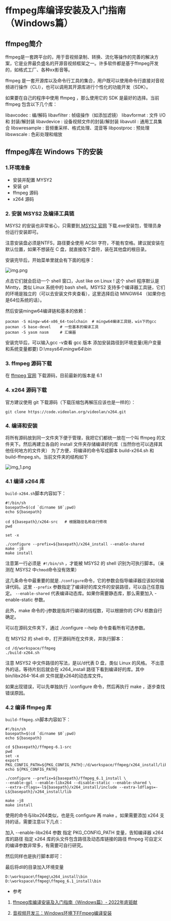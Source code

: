 # ffmpeg库编译安装及入门指南（Windows篇）
## ffmpeg简介
ffmpeg是一套跨平台的，用于音视频录制、转换、流化等操作的完善的解决方案，它是业界最负盛名的开源音视频框架之一。许多软件都是基于ffmpeg开发的，如格式工厂、各种xx影音等。

ffmpeg 是一套开源库以及命令行工具的集合，用户既可以使用命令行直接对音视频进行操作（CLI），也可以调用其开源库进行个性化的功能开发（SDK）。

如果要在自己的程序中使用 ffmpeg ，那么使用它的 SDK 是最好的选择。当前 ffmpeg 包含以下几个库：

libavcodec : 编/解码
libavfilter : 帧级操作（如添加滤镜）
libavformat : 文件 I/O 和 封装/解封装
libavdevice : 设备视频文件的封装/解封装
libavutil : 通用工具集合
libswresample : 音频重采样、格式处理、混音等
libpostproc : 预处理
libswscale : 色彩处理和缩放

## ffmpeg库在 Windows 下的安装
### 1.环境准备
- 安装并配置 MYSY2
- 安装 git
- ffmpeg 源码
- x264 源码
### 2. 安装 MSYS2 及编译工具链
MSYS2 的安装也非常省心，只需要到[ MSYS2 官网](https://www.msys2.org/) 下载.exe安装包，管理员身份运行安装即可。

注意安装盘必须是NTFS，路径要全使用 ACSII 字符，不能有空格。建议就安装在默认位置，如果不想装在 C 盘，就直接改下盘符，装在其他盘的根目录。

安装完毕后，开始菜单里就会有下面的程序：

![img.png](img.png)

点击它们就会启动一个 shell 窗口，Just like on Linux ! 这个 shell 程序默认是 Mintty，类似 Linux 系统中的 bash shell。MSYS2 支持多个编译器工具链，它们的环境是独立的（可以去安装文件夹查看），这里选择启动 MINGW64 （如果你也是64位系统的话）。

然后安装mingw64编译链和基本的依赖：

```azure
pacman -S mingw-w64-x86_64-toolchain  # mingw64编译工具链，win下的gcc
pacman -S base-devel    # 一些基本的编译工具
pacman -S yasm nasm     # 汇编器
```
安装完毕后，可以输入gcc -v查看 gcc 版本
添加安装路径到环境变量(用户变量和系统变量都要) D:\msys64\mingw64\bin

### 3. ffmpeg 源码下载
在 [ffmpeg 官网](https://ffmpeg.org/download.html) 下载源码，目前最新的版本是 6.1
### 4. x264 源码下载
官方建议使用 git 下载源码（下载压缩包再解压应该也是一样的）：

```azure
git clone https://code.videolan.org/videolan/x264.git
```
### 4. 编译和安装
将所有源码放到同一文件夹下便于管理，我把它们都统一放在一个叫 ffmpeg 的文件夹下。然后再建立各自的 install 文件夹存储编译好的库（当然你也可以选择其他任何地方的文件夹）
为了方便，将编译的命令写成脚本 build-x264.sh 和 build-ffmpeg.sh。当前文件夹的结构如下

![img_1.png](img_1.png)

### 4.1 编译 x264 库
`build-x264.sh`脚本内容如下：

```shell
#!/bin/sh
basepath=$(cd `dirname $0`;pwd)
echo ${basepath}

cd ${basepath}/x264-src   # 根据路径名称自行修改
pwd

set -x 

./configure --prefix=${basepath}/x264_install --enable-shared
make -j8
make install
```

注意第一行必须是` #!/bin/sh` ，才能被 MSYS2 的 shell 识别为可执行脚本。（亲测在 MSYS2 中`chmod`命令没有效果）

这几条命令中最重要的就是`./configure`命令，它的参数会指导编译器应该如何编译代码。这里 `--prefix` 参数指定了编译好的库文件的安装路径，可以自己任意指定。 `--enable-shared` 代表编译动态库。如果你需要静态库，那么需要加入 -enable-static 参数。

此外，make 命令的-j参数是指并行编译的线程数，可以根据你的 CPU 核数自行确定。

可以在源码文件夹下，通过 ./configure --help 命令查看所有可选参数。

在 MSYS2 的 shell 中，打开源码所在文件夹，并执行脚本：

```shell
cd /d/workspace/ffmpeg
./build-x264.sh
```
注意 MSYS2 中文件路径的写法，是以/d代表 D 盘，类似 Linux 的风格。
不出意外的话，等待片刻后就会在 x264_install 路径下看到编译好的库。其中 bin/libx264-164.dll 文件就是x264的动态库文件。

如果出现错误，可以先单独执行 .\configure 命令，然后再执行 make ，逐步查找错误原因。

### 4.2 编译 ffmpeg 库
`build-ffmpeg.sh`脚本内容如下：
```shell
#!/bin/sh
basepath=$(cd `dirname $0`;pwd)
echo ${basepath}

cd ${basepath}/ffmpeg-6.1-src
pwd
set -x
export PKG_CONFIG_PATH=${PKG_CONFIG_PATH}:/d/workspace/ffmpeg/x264_install/lib/pkgconfig
echo ${PKG_CONFIG_PATH}

./configure --prefix=${basepath}/ffmpeg_6.1_install \
--enable-gpl --enable-libx264 --disable-static --enable-shared \
--extra-cflags=-l${basepath}/x264_install/include --extra-ldflags=-L${basepath}/x264_install/lib

make -j8
make install
```
使用的命令与libx264类似，也是先 configure 再 make 。如果需要添加 x264 支持的话，需要注意以下几点：

加入 --enable-libx264 参数
指定 PKG_CONFIG_PATH 变量，告知编译器 x264 库的路径
指定 x264 库的头文件包含路径及动态库链接的路径
ffmpeg 可自定义的编译参数非常多，有需要可自行研究。

然后同样也是执行脚本即可：


最后将dll的目录加入环境变量

```shell
D:\workspace\ffmpeg\x264_install\bin
D:\workspace\ffmpeg\ffmpeg_6.1_install\bin
```

- 参考
1. [ffmpeg库编译安装及入门指南（Windows篇）- 2022年底钜献](https://www.cnblogs.com/midoq/p/16969756.html)

2. [音视频开发三：Windows环境下FFmpeg编译安装](https://blog.csdn.net/qq_38056514/article/details/129827722)

